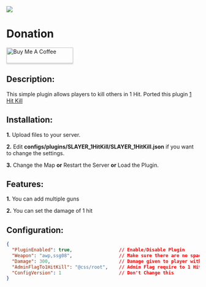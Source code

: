 ![](https://img.shields.io/github/downloads/zakriamansoor47/SLAYER_1HitKill/total?style=for-the-badge)

# Donation
<a href="https://www.buymeacoffee.com/slayer47" target="_blank"><img src="https://www.buymeacoffee.com/assets/img/custom_images/orange_img.png" alt="Buy Me A Coffee" style="height: 41px !important;width: 174px !important;box-shadow: 0px 3px 2px 0px rgba(190, 190, 190, 0.5) !important;-webkit-box-shadow: 0px 3px 2px 0px rgba(190, 190, 190, 0.5) !important;" ></a>

## Description:
This simple plugin allows players to kill others in 1 Hit. Ported this plugin [1 Hit Kill](https://forums.alliedmods.net/showthread.php?p=2569642)

## Installation:
**1.** Upload files to your server.

**2.** Edit **configs/plugins/SLAYER_1HitKill/SLAYER_1HitKill.json** if you want to change the settings.

**3.** Change the Map **or** Restart the Server **or** Load the Plugin.

## Features:
**1.** You can add multiple guns

**2.** You can set the damage of 1 hit


## Configuration:
```json
{
  "PluginEnabled": true,                 // Enable/Disable Plugin
  "Weapon": "awp,ssg08",                 // Make sure there are no spaces in this string | Empty String means all weapons
  "Damage": 300,                         // Damage given to player with 1 hit
  "AdminFlagTo1HitKill": "@css/root",    // Admin Flag require to 1 Hit kill | Empty means all players can 1 Hit kill
  "ConfigVersion": 1                     // Don't Change this
}
```


